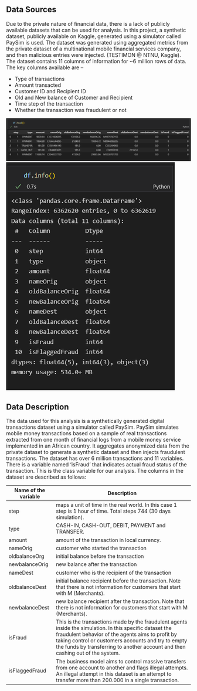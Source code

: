 ## Data Sources

Due to the private nature of financial data, there is a lack of publicly available datasets
that can be used for analysis. In this project, a synthetic dataset, publicly available on
Kaggle, generated using a simulator called PaySim is used. The dataset was generated
using aggregated metrics from the private dataset of a multinational mobile financial
services company, and then malicious entries were injected. (TESTIMON @ NTNU,
Kaggle).
The dataset contains 11 columns of information for ~6 million rows of data. The key
columns available are –

- Type of transactions
- Amount transacted
- Customer ID and Recipient ID
- Old and New balance of Customer and Recipient
- Time step of the transaction
- Whether the transaction was fraudulent or not

![Data](./images/dataframe.png)
![Info](./images/info.png)

## Data Description

The data used for this analysis is a synthetically generated digital transactions dataset
using a simulator called PaySim. PaySim simulates mobile money transactions based on
a sample of real transactions extracted from one month of financial logs from a mobile
money service implemented in an African country. It aggregates anonymized data from
the private dataset to generate a synthetic dataset and then injects fraudulent
transactions.
The dataset has over 6 million transactions and 11 variables. There is a variable named
‘isFraud’ that indicates actual fraud status of the transaction. This is the class variable for
our analysis.
The columns in the dataset are described as follows:

| Name of the variable | Description                                                                                                                                                                                                                                                                                           |
| -------------------- | ----------------------------------------------------------------------------------------------------------------------------------------------------------------------------------------------------------------------------------------------------------------------------------------------------- |
| step                 | maps a unit of time in the real world. In this case 1 step is 1 hour of time. Total steps 744 (30 days simulation).                                                                                                                                                                                   |
| type                 | CASH-IN, CASH-OUT, DEBIT, PAYMENT and TRANSFER.                                                                                                                                                                                                                                                       |
| amount               | amount of the transaction in local currency.                                                                                                                                                                                                                                                          |
| nameOrig             | customer who started the transaction                                                                                                                                                                                                                                                                  |
| oldbalanceOrg        | initial balance before the transaction                                                                                                                                                                                                                                                                |
| newbalanceOrig       | new balance after the transaction                                                                                                                                                                                                                                                                     |
| nameDest             | customer who is the recipient of the transaction                                                                                                                                                                                                                                                      |
| oldbalanceDest       | initial balance recipient before the transaction. Note that there is not information for customers that start with M (Merchants).                                                                                                                                                                     |
| newbalanceDest       | new balance recipient after the transaction. Note that there is not information for customers that start with M (Merchants).                                                                                                                                                                          |
| isFraud              | This is the transactions made by the fraudulent agents inside the simulation. In this specific dataset the fraudulent behavior of the agents aims to profit by taking control or customers accounts and try to empty the funds by transferring to another account and then cashing out of the system. |
| isFlaggedFraud       | The business model aims to control massive transfers from one account to another and flags illegal attempts. An illegal attempt in this dataset is an attempt to transfer more than 200.000 in a single transaction.                                                                                  |
